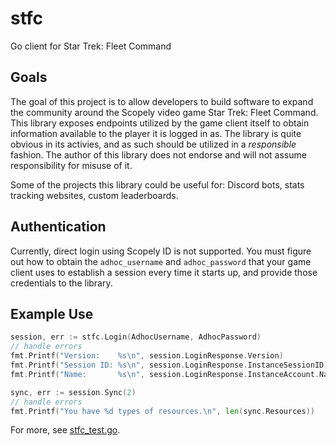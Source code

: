 # stfc

Go client for Star Trek: Fleet Command

## Goals

The goal of this project is to allow developers to build software to expand the
community around the Scopely video game Star Trek: Fleet Command. This library
exposes endpoints utilized by the game client itself to obtain information
available to the player it is logged in as. The library is quite obvious in its
activies, and as such should be utilized in a *responsible* fashion. The author
of this library does not endorse and will not assume responsibility for misuse
of it. 

Some of the projects this library could be useful for: Discord bots, stats
tracking websites, custom leaderboards.

## Authentication

Currently, direct login using Scopely ID is not supported. You must figure out
how to obtain the `adhoc_username` and `adhoc_password` that your game client
uses to establish a session every time it starts up, and provide those
credentials to the library.

## Example Use

```go
session, err := stfc.Login(AdhocUsername, AdhocPassword)
// handle errors
fmt.Printf("Version:    %s\n", session.LoginResponse.Version)
fmt.Printf("Session ID: %s\n", session.LoginResponse.InstanceSessionID)
fmt.Printf("Name:       %s\n", session.LoginResponse.InstanceAccount.Name)

sync, err := session.Sync(2)
// handle errors
fmt.Printf("You have %d types of resources.\n", len(sync.Resources))
```

For more, see [stfc_test.go](stfc_test.go).
